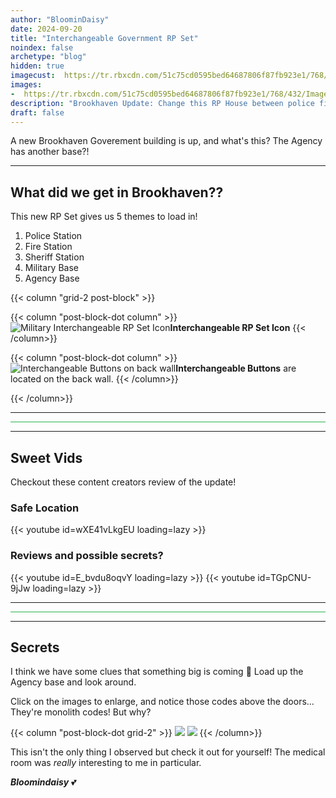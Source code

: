 ```yaml
---
author: "BloominDaisy"
date: 2024-09-20
title: "Interchangeable Government RP Set"
noindex: false
archetype: "blog"
hidden: true
imagecust:  https://tr.rbxcdn.com/51c75cd0595bed64687806f87fb923e1/768/432/Image/Png
images:
-  https://tr.rbxcdn.com/51c75cd0595bed64687806f87fb923e1/768/432/Image/Png
description: "Brookhaven Update: Change this RP House between police fire or sheriff station, military base, and agency base!"
draft: false
---
```


A new Brookhaven Goverement building is up, and what's this? The Agency has another base?!

---

## What did we get in Brookhaven??

This new RP Set gives us 5 themes to load in!

1. Police Station
1. Fire Station
1. Sheriff Station
1. Military Base
1. Agency Base


{{< column "grid-2 post-block" >}}

{{< column "post-block-dot column" >}}
![Military Interchangeable RP Set Icon](/images/blog/military_rp_house_icon.png)**Interchangeable RP Set Icon**
{{< /column>}}


{{< column "post-block-dot column" >}}
![Interchangeable Buttons on back wall](/images/blog/military_rp_house_interchangeable_buttons.png)**Interchangeable Buttons** are located on the back wall.
{{< /column>}}

{{< /column>}}

---

<hr style="background-color: #28b44c" size=8 class="post-block">

---

## Sweet Vids

Checkout these content creators review of the update!

### Safe Location

<div class="grid-2 post-vid-dot">
{{< youtube id=wXE41vLkgEU loading=lazy >}}
</div>



### Reviews and possible secrets?

<div class="grid-2 post-vid-dot">
{{< youtube id=E_bvdu8oqvY loading=lazy >}}
{{< youtube id=TGpCNU-9jJw loading=lazy >}}
</div>

---

<hr style="background-color: #28b44c" size=8 class="post-block">

---

## Secrets

I think we have some clues that something big is coming :eyes:
Load up the Agency base and look around.

Click on the images to enlarge, and notice those codes above the doors... They're monolith codes! But why?

{{< column "post-block-dot grid-2" >}}
![](/images/blog/military_rp_house_agency_theme_monolith_code.png)
![](/images/blog/military_rp_house_agency_theme_monolith_code_2.png)
{{< /column>}}

This isn't the only thing I observed but check it out for yourself! The medical room was _really_ interesting to me in particular.

_**Bloomindaisy**_ <span class="nowrap"><span class="emojify">💕</span>